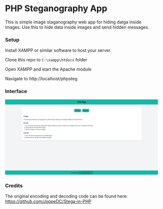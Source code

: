 # PHP Steganography App

This is simple image staganography web app for hiding datga inside images. Use this to hide data inside images and send hidden messages.


### Setup

Install XAMPP or similar software to host your server.


Clone this repo to `C:\xampp\htdocs` folder

Open XAMPP and start the Apache module

Navigate to http://localhost/phpsteg


### Interface

![image](./interface.png)


### Credits

The original encoding and decoding code can be found here: https://github.com/JoppeDC/Stega-in-PHP
